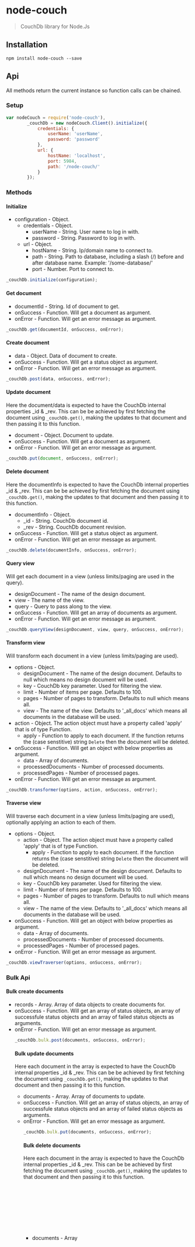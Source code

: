 # node-couch

> CouchDb library for Node.Js

## Installation
```shell
npm install node-couch --save
```

## Api
All methods return the current instance so function calls can be chained.

### Setup
```js
var nodeCouch = require('node-couch'),
        _couchDb = new nodeCouch.Client().initialize({
            credentials: {
                userName: 'userName',
                password: 'password'
            },
            url: {
                hostName: 'localhost',
                port: 5984,
                path: '/node-couch/'
            }
        });
```

### Methods

#### Initialize
* configuration - Object.
  * credentials - Object.
    * userName - String. User name to log in with.
    * password - String. Password to log in with.
  * url - Object.
    * hostName - String. Ip/domain name to connect to.
    * path - String. Path to database, including a slash (/) before and after database name. Example: '/some-database/'
    * port - Number. Port to connect to.

```js
_couchDb.initialize(configuration);
```

#### Get document
* documentId - String. Id of document to get.
* onSuccess - Function. Will get a document as argument.
* onError - Function. Will get an error message as argument.

```js
_couchDb.get(documentId, onSuccess, onError);
```

#### Create document
* data - Object. Data of document to create.
* onSuccess - Function. Will get a status object as argument.
* onError - Function. Will get an error message as argument.

```js
_couchDb.post(data, onSuccess, onError);
```

#### Update document
Here the document/data is expected to have the CouchDb internal properties _id & _rev. This can be be achieved by first fetching the document using `_couchDb.get()`, making the updates to that document and then passing it to this function.

* document - Object. Document to update.
* onSuccess - Function. Will get a document as argument.
* onError - Function. Will get an error message as argument.

```js
_couchDb.put(document, onSuccess, onError);
```

#### Delete document
Here the documentInfo is expected to have the CouchDb internal properties _id & _rev. This can be be achieved by first fetching the document using `_couchDb.get()`, making the updates to that document and then passing it to this function.

* documentInfo - Object.
  * _id - String. CouchDb document id.
  * _rev - String. CouchDb document revision.
* onSuccess - Function. Will get a status object as argument.
* onError - Function. Will get an error message as argument.

```js
_couchDb.delete(documentInfo, onSuccess, onError);
```

#### Query view
Will get each document in a view (unless limits/paging are used in the query).

* designDocument - The name of the design document.
* view - The name of the view.
* query - Query to pass along to the view.
* onSuccess - Function. Will get an array of documents as argument.
* onError - Function. Will get an error message as argument.

```js
_couchDb.queryView(designDocument, view, query, onSuccess, onError);
```

#### Transform view
Will transform each document in a view (unless limits/paging are used).

* options - Object.
  * designDocument - The name of the design document. Defaults to null which means no design document will be used.
  * key - CouchDb key parameter. Used for filtering the view.
  * limit - Number of items per page. Defaults to 100.
  * pages - Number of pages to transform. Defaults to null which means all.
  * view - The name of the view. Defaults to '_all_docs' which means all documents in the database will be used.
* action - Object. The action object must have a property called 'apply' that is of type Function.
  * apply - Function to apply to each document. If the function returns the (case senstitive) string `Delete` then the document will be deleted.
* onSuccess - Function. Will get an object with below properties as argument.
    * data - Array of documents.
    * processedDocuments - Number of processed documents.
    * processedPages - Number of processed pages.
* onError - Function. Will get an error message as argument.

```js
_couchDb.transformer(options, action, onSuccess, onError);
```

#### Traverse view
Will traverse each document in a view (unless limits/paging are used), optionally applying an action to each of them.

* options - Object.
  * action - Object. The action object must have a property called 'apply' that is of type Function.
    * apply - Function to apply to each document. If the function returns the (case senstitive) string `Delete` then the document will be deleted.
  * designDocument - The name of the design document. Defaults to null which means no design document will be used.
  * key - CouchDb key parameter. Used for filtering the view.
  * limit - Number of items per page. Defaults to 100.
  * pages - Number of pages to transform. Defaults to null which means all.
  * view - The name of the view. Defaults to '_all_docs' which means all documents in the database will be used.
* onSuccess - Function. Will get an object with below properties as argument.
    * data - Array of documents.
    * processedDocuments - Number of processed documents.
    * processedPages - Number of processed pages.
* onError - Function. Will get an error message as argument.

```js
_couchDb.viewTraverser(options, onSuccess, onError);
```

### Bulk Api

#### Bulk create documents
* records - Array<Object>. Array of data objects to create documents for.
* onSuccess - Function. Will get an array of status objects, an array of successfule status objects and an array of failed status objects as arguments.
* onError - Function. Will get an error message as argument.

```js
_couchDb.bulk.post(documents, onSuccess, onError);
```

#### Bulk update documents
Here each document in the array is expected to have the CouchDb internal properties _id & _rev. This can be be achieved by first fetching the document using `_couchDb.get()`, making the updates to that document and then passing it to this function.

* documents - Array<Object>. Array of documents to update.
* onSuccess - Function. Will get an array of status objects, an array of successfule status objects and an array of failed status objects as arguments.
* onError - Function. Will get an error message as argument.

```js
_couchDb.bulk.put(documents, onSuccess, onError);
```

#### Bulk delete documents
Here each document in the array is expected to have the CouchDb internal properties _id & _rev. This can be be achieved by first fetching the document using `_couchDb.get()`, making the updates to that document and then passing it to this function.

* documents - Array<Object>. Array of documents to delete.
* onSuccess - Function. Will get an array of status objects, an array of successfule status objects and an array of failed status objects as arguments.
* onError - Function. Will get an error message as argument.

```js
_couchDb.bulk.delete(documents, onSuccess, onError);
```

### Mappers

#### nodeCouch.Mappers.Response.View
Maps a view response into an array of documents, optionally removing the CouchDb internal properties.

```js
var _viewResponseMapper = new nodeCouch.Mappers.Response.View(),
        _removeInternalProperties = false,
        _documents = _viewResponseMapper.map(viewResponse, _removeInternalProperties);
```

#### nodeCouch.Mappers.Response.Document
Maps a document response into a document object, optionally removing the CouchDb internal properties.

```js
var _documentResponseMapper = new nodeCouch.Mappers.Response.Document(),
        _removeInternalProperties = false,
        _documents = _documentResponseMapper.map(documentResponse, _removeInternalProperties);
```

## Examples

### View Traverser
_Traverse view && return all data_

```js
var nodeCouch = require('node-couch'),
        _couchDb = new nodeCouch.Client().initialize({
            credentials: {
                userName: 'userName',
                password: 'password'
            },
            url: {
                hostName: 'localhost',
                port: 5984,
                path: '/node-couch/'
            }
        });

_couchDb.viewTraverser({
    designDocument: 'SomeType',
    view: 'BySomeId'
}, function (response) {
    var data = new nodeCouch.Mappers.Response.View().map(response.data),
            _documentMapper = new nodeCouch.Mappers.Response.Document();

    for (var d in data) {
        if (!data.hasOwnProperty(d)) continue;

        console.log(_documentMapper.map(data[d]));
    }
}, function (error) {});
```

### Transformer
_Traverse view && apply update to each document_

```js
var nodeCouch = require('node-couch'),
        _couchDb = new nodeCouch.Client().initialize({
            credentials: {
                userName: 'userName',
                password: 'password'
            },
            url: {
                hostName: 'localhost',
                port: 5984,
                path: '/node-couch/'
            }
        });

_couchDb.transformer({
    designDocument: 'SomeType',
    view: 'BySomeId'
}, {
    apply: function (document) {
        if (!document.dummy) {
            document.dummy = 'asdf';
        }
        else {
            delete document['dummy'];
        }

        return document;
    }
}, function (response) {
    console.log(response);
}, function (error) {});
```

## Contributing
In lieu of a formal styleguide, take care to maintain the existing coding style. Add unit tests for any new or changed functionality.

## Release History

 * 2016-08-19   v1.0.3   Added more docs.
 * 2016-08-19   v1.0.2   Added more docs and removed peerDependencies.
 * 2016-06-13   v1.0.1   Fixed peerDependencies.
 * 2016-05-11   v1.0.0   Initial version.
